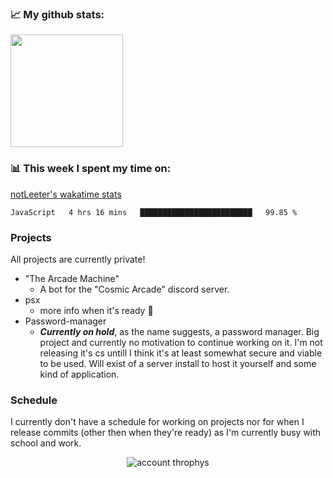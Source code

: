 ### 📈 My github stats:
<img height="180em" src="https://github-readme-stats.vercel.app/api?username=notLeeter&show_icons=true&hide_border=true&&count_private=true&include_all_commits=true" />

### 📊 This week I spent my time on:
[notLeeter's wakatime stats](https://github-readme-stats.vercel.app/api/wakatime?username=notLeeter)
<!--START_SECTION:waka-->
```text
JavaScript   4 hrs 16 mins   █████████████████████████   99.85 % 
```
<!--END_SECTION:waka-->

### Projects
All projects are currently private!
- "The Arcade Machine"
  - A bot for the "Cosmic Arcade" discord server.
- psx
  - more info when it's ready 👀
- Password-manager
  - ***Currently on hold***, as the name suggests, a password manager. Big project and currently no motivation to continue working on it. I'm not releasing it's cs untill I think it's at least somewhat secure and viable to be used. Will exist of a server install to host it yourself and some kind of application.
  
### Schedule
I currently don't have a schedule for working on projects nor for when I release commits (other then when they're ready) as I'm currently busy with school and work.

<p align="center">
<img src="https://github-profile-trophy.vercel.app/?username=notleeter&column=7&theme=darkhub&no-frame=true&no-background=true" alt="account throphys" />
</p>
